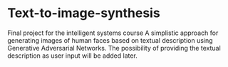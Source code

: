 # Text-to-image-synthesis
Final project for the intelligent systems course
A simplistic approach for generating images of human faces based on textual description using Generative Adversarial Networks.
The possibility of providing the textual description as user input will be added later.
